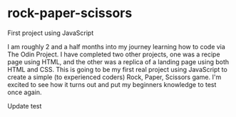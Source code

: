 # rock-paper-scissors
First project using JavaScript

I am roughly 2 and a half months into my journey learning how to code via The Odin Project. I have completed two other projects, one was a recipe page using HTML, and the other was a replica of a landing page using both HTML and CSS. This is going to be my first real project using JavaScript to create a simple (to experienced coders) Rock, Paper, Scissors game. I'm excited to see how it turns out and put my beginners knowledge to test once again.

Update test